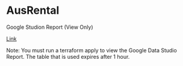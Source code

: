 # AusRental

Google Studion Report (View Only)

[Link](https://datastudio.google.com/reporting/a52ffb06-0d27-40bc-8bfc-2f25f2e588d4)

Note: You must run a terraform apply to view the Google Data Studio Report. The table that is used expires after 1 hour.
